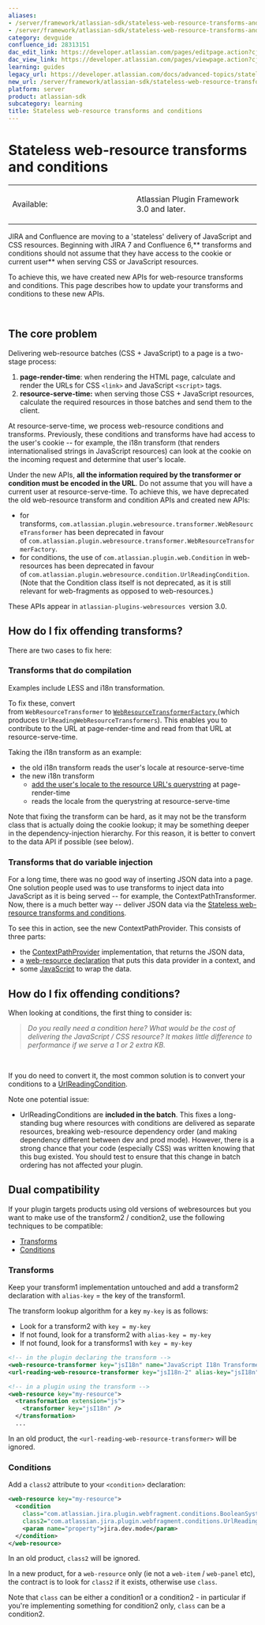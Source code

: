 ```yaml
---
aliases:
- /server/framework/atlassian-sdk/stateless-web-resource-transforms-and-conditions-28313151.html
- /server/framework/atlassian-sdk/stateless-web-resource-transforms-and-conditions-28313151.md
category: devguide
confluence_id: 28313151
dac_edit_link: https://developer.atlassian.com/pages/editpage.action?cjm=wozere&pageId=28313151
dac_view_link: https://developer.atlassian.com/pages/viewpage.action?cjm=wozere&pageId=28313151
learning: guides
legacy_url: https://developer.atlassian.com/docs/advanced-topics/stateless-web-resource-transforms-and-conditions
new_url: /server/framework/atlassian-sdk/stateless-web-resource-transforms-and-conditions
platform: server
product: atlassian-sdk
subcategory: learning
title: Stateless web-resource transforms and conditions
---
```

# Stateless web-resource transforms and conditions

<table>
<colgroup>
<col style="width: 50%" />
<col style="width: 50%" />
</colgroup>
<tbody>
<tr class="odd">
<td><p>Available:</p></td>
<td><p>Atlassian Plugin Framework 3.0 and later.</p></td>
</tr>
</tbody>
</table>

JIRA and Confluence are moving to a 'stateless' delivery of JavaScript and CSS resources. Beginning with JIRA 7 and Confluence 6,** transforms and conditions should not assume that they have access to the cookie or current user** when serving CSS or JavaScript resources.

To achieve this, we have created new APIs for web-resource transforms and conditions. This page describes how to update your transforms and conditions to these new APIs.

 

## The core problem

Delivering web-resource batches (CSS + JavaScript) to a page is a two-stage process:

1.  **page-render-time**: when rendering the HTML page, calculate and render the URLs for CSS `<link>` and JavaScript `<script>` tags.
2.  **resource-serve-time:** when serving those CSS + JavaScript resources, calculate the required resources in those batches and send them to the client.

At resource-serve-time, we process web-resource conditions and transforms. Previously, these conditions and transforms have had access to the user's cookie -- for example, the i18n transform (that renders internationalised strings in JavaScript resources) can look at the cookie on the incoming request and determine that user's locale.

Under the new APIs, **all the information required by the transformer or condition must be encoded in the URL**. Do not assume that you will have a current user at resource-serve-time. To achieve this, we have deprecated the old web-resource transform and condition APIs and created new APIs:

-   for transforms, `com.atlassian.plugin.webresource.transformer.WebResourceTransformer` has been deprecated in favour of `com.atlassian.plugin.webresource.transformer.WebResourceTransformerFactory`.
-   for conditions, the use of `com.atlassian.plugin.web.Condition` in web-resources has been deprecated in favour of `com.atlassian.plugin.webresource.condition.UrlReadingCondition`. (Note that the Condition class itself is not deprecated, as it is still relevant for web-fragments as opposed to web-resources.)

These APIs appear in `atlassian-plugins-webresources `version 3.0.

## How do I fix offending transforms?

There are two cases to fix here:

### Transforms that do compilation

Examples include LESS and i18n transformation.

To fix these, convert from `WebResourceTransformer` to <a href="https://bitbucket.org/atlassian/atlassian-plugins-webresource/src/10b622b03d78cf858c78bbafb69353100cef41b6/atlassian-plugins-webresource/src/main/java/com/atlassian/plugin/webresource/transformer/WebResourceTransformerFactory.java?at=master" class="external-link"><code>WebResourceTransformerFactory</code> </a>(which produces `UrlReadingWebResourceTransformers`). This enables you to contribute to the URL at page-render-time and read from that URL at resource-serve-time.

Taking the i18n transform as an example:

-   the old i18n transform reads the user's locale at resource-serve-time
-   the new i18n transform
    -   <a href="https://bitbucket.org/atlassian/atlassian-plugins-webresource/commits/f785b45696b81ab056efc860a36a03e9e192dce3?at=issue/PLUGWEB-99-add-i18n-transform#Latlassian-plugins-webresource-plugin/src/main/java/com/atlassian/webresource/plugin/i18n/JsI18nTransformer.javaT63" class="external-link">add the user's locale to the resource URL's querystring</a> at page-render-time
    -   reads the locale from the querystring at resource-serve-time

Note that fixing the transform can be hard, as it may not be the transform class that is actually doing the cookie lookup; it may be something deeper in the dependency-injection hierarchy. For this reason, it is better to convert to the data API if possible (see below).

### Transforms that do variable injection

For a long time, there was no good way of inserting JSON data into a page. One solution people used was to use transforms to inject data into JavaScript as it is being served -- for example, the ContextPathTransformer. Now, there is a much better way -- deliver JSON data via the [Stateless web-resource transforms and conditions](/server/framework/atlassian-sdk/stateless-web-resource-transforms-and-conditions).

To see this in action, see the new ContextPathProvider. This consists of three parts:

-   the <a href="https://bitbucket.org/atlassian/atlassian-plugins-webresource/src/f785b45696b81ab056efc860a36a03e9e192dce3/atlassian-plugins-webresource-plugin/src/main/java/com/atlassian/webresource/plugin/data/ContextPathProvider.java?at=issue%2FPLUGWEB-99-add-i18n-transform" class="external-link">ContextPathProvider</a> implementation, that returns the JSON data,
-   a <a href="https://bitbucket.org/atlassian/atlassian-plugins-webresource/src/f785b45696b81ab056efc860a36a03e9e192dce3/atlassian-plugins-webresource-plugin/src/main/resources/atlassian-plugin.xml?at=issue%2FPLUGWEB-99-add-i18n-transform#cl-14" class="external-link">web-resource declaration</a> that puts this data provider in a context, and
-   some <a href="https://bitbucket.org/atlassian/atlassian-plugins-webresource/src/f785b45696b81ab056efc860a36a03e9e192dce3/atlassian-plugins-webresource-plugin/src/main/resources/js/data/context-path.js?at=issue%2FPLUGWEB-99-add-i18n-transform" class="external-link">JavaScript</a> to wrap the data.

## How do I fix offending conditions?

When looking at conditions, the first thing to consider is:

> *Do you really need a condition here? What would be the cost of delivering the JavaScript / CSS resource? It makes little difference to performance if we serve a 1 or 2 extra KB.*

 

If you do need to convert it, the most common solution is to convert your conditions to a <a href="https://bitbucket.org/atlassian/atlassian-plugins-webresource/src/f785b45696b81ab056efc860a36a03e9e192dce3/atlassian-plugins-webresource/src/main/java/com/atlassian/plugin/webresource/condition/UrlReadingCondition.java?at=issue%2FPLUGWEB-99-add-i18n-transform" class="external-link">UrlReadingCondition</a>.

Note one potential issue:

-   UrlReadingConditions are **included in the batch**. This fixes a long-standing bug where resources with conditions are delivered as separate resources, breaking web-resource dependency order (and making dependency different between dev and prod mode). However, there is a strong chance that your code (especially CSS) was written knowing that this bug existed. You should test to ensure that this change in batch ordering has not affected your plugin.

## Dual compatibility

If your plugin targets products using old versions of webresources but you want to make use of the transform2 / condition2, use the following techniques to be compatible:

-   [Transforms](#transforms)
-   [Conditions](#conditions)

### Transforms

Keep your transform1 implementation untouched and add a transform2 declaration with `alias-key` = the key of the transform1.

The transform lookup algorithm for a key `my-key` is as follows:

-   Look for a transform2 with `key = my-key`
-   If not found, look for a transform2 with `alias-key = my-key`
-   If not found, look for a transforms1 with `key = my-key`

``` xml
<!-- in the plugin declaring the transform -->
<web-resource-transformer key="jsI18n" name="JavaScript I18n Transformer" class="com.atlassian.aui.javascript.JsI18nTransformer" />
<url-reading-web-resource-transformer key="jsI18n-2" alias-key="jsI18n" name="JavaScript I18n Transformer" class="com.atlassian.aui.javascript.UrlReadingJsI18nTransformer" />
```

``` xml
<!-- in a plugin using the transform -->
<web-resource key="my-resource">
  <transformation extension="js">
    <transformer key="jsI18n" />
  </transformation>
  ...
```

In an old product, the `<url-reading-web-resource-transformer>` will be ignored.

### Conditions

Add a `class2` attribute to your `<condition>` declaration:

``` xml
<web-resource key="my-resource">
  <condition
    class="com.atlassian.jira.plugin.webfragment.conditions.BooleanSystemPropertyCondition"
    class2="com.atlassian.jira.plugin.webfragment.conditions.UrlReadingBooleanSystemPropertyCondition">
    <param name="property">jira.dev.mode</param>
  </condition>
</web-resource>
```

In an old product, `class2` will be ignored.

In a new product, for a `web-resource` only (ie not a `web-item` / `web-panel` etc), the contract is to look for `class2` if it exists, otherwise use `class`.

Note that `class` can be either a condition1 or a condition2 - in particular if you're implementing something for condition2 only, `class` can be a condition2.

















































































